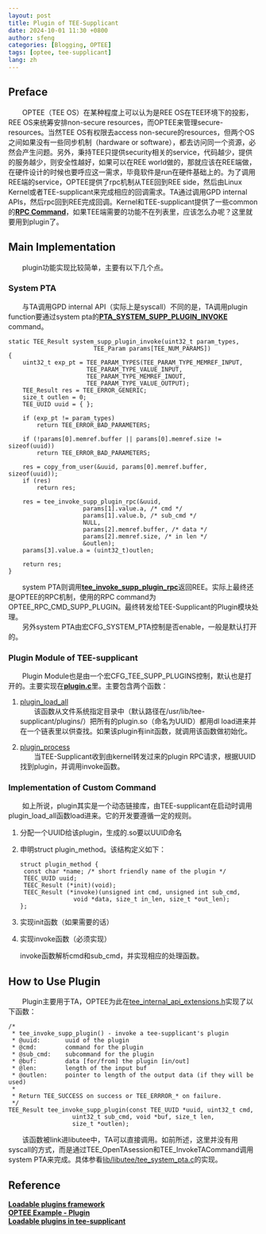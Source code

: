 ```yaml
---
layout: post
title: Plugin of TEE-Supplicant
date: 2024-10-01 11:30 +0800
author: sfeng
categories: [Blogging, OPTEE]
tags: [optee, tee-supplicant]
lang: zh
---
```


## Preface
&emsp;&emsp;OPTEE（TEE OS）在某种程度上可以认为是REE OS在TEE环境下的投影，REE OS来统筹安排non-secure resources，而OPTEE来管理secure-resources。当然TEE OS有权限去access non-secure的resources，但两个OS之间如果没有一些同步机制（hardware or software），都去访问同一个资源，必然会产生问题。另外，秉持TEE只提供security相关的service，代码越少，提供的服务越少，则安全性越好，如果可以在REE world做的，那就应该在REE端做，在硬件设计的时候也要呼应这一需求，毕竟软件是run在硬件基础上的。为了调用REE端的service，OPTEE提供了rpc机制从TEE回到REE side，然后由Linux Kernel或者TEE-supplicant来完成相应的回调需求。TA通过调用GPD internal APIs，然后rpc回到REE完成回调。Kernel和TEE-supplicant提供了一些common的[**RPC Command**](https://github.com/OP-TEE/optee_os/blob/4.0.0/core/include/optee_rpc_cmd.h)，如果TEE端需要的功能不在列表里，应该怎么办呢？这里就要用到plugin了。  

## Main Implementation
&emsp;&emsp;plugin功能实现比较简单，主要有以下几个点。  
### System PTA
&emsp;&emsp;与TA调用GPD internal API（实际上是syscall）不同的是，TA调用plugin function要通过system pta的[**PTA_SYSTEM_SUPP_PLUGIN_INVOKE**](https://github.com/OP-TEE/optee_os/blob/4.0.0/core/pta/system.c#L393) command。  
```
static TEE_Result system_supp_plugin_invoke(uint32_t param_types,
					    TEE_Param params[TEE_NUM_PARAMS])
{
	uint32_t exp_pt = TEE_PARAM_TYPES(TEE_PARAM_TYPE_MEMREF_INPUT,
					  TEE_PARAM_TYPE_VALUE_INPUT,
					  TEE_PARAM_TYPE_MEMREF_INOUT,
					  TEE_PARAM_TYPE_VALUE_OUTPUT);
	TEE_Result res = TEE_ERROR_GENERIC;
	size_t outlen = 0;
	TEE_UUID uuid = { };

	if (exp_pt != param_types)
		return TEE_ERROR_BAD_PARAMETERS;

	if (!params[0].memref.buffer || params[0].memref.size != sizeof(uuid))
		return TEE_ERROR_BAD_PARAMETERS;

	res = copy_from_user(&uuid, params[0].memref.buffer, sizeof(uuid));
	if (res)
		return res;

	res = tee_invoke_supp_plugin_rpc(&uuid,
					 params[1].value.a, /* cmd */
					 params[1].value.b, /* sub_cmd */
					 NULL,
					 params[2].memref.buffer, /* data */
					 params[2].memref.size, /* in len */
					 &outlen);
	params[3].value.a = (uint32_t)outlen;

	return res;
}
```  
&emsp;&emsp;system PTA则调用[**tee_invoke_supp_plugin_rpc**](https://github.com/OP-TEE/optee_os/blob/4.0.0/core/tee/tee_supp_plugin_rpc.c#L19)返回REE。实际上最终还是OPTEE的RPC机制，使用的RPC command为OPTEE_RPC_CMD_SUPP_PLUGIN。最终转发给TEE-Supplicant的Plugin模块处理。  
&emsp;&emsp;另外system PTA由宏CFG_SYSTEM_PTA控制是否enable，一般是默认打开的。  

### Plugin Module of TEE-supplicant
&emsp;&emsp;Plugin Module也是由一个宏CFG_TEE_SUPP_PLUGINS控制，默认也是打开的。主要实现在[**plugin.c**](https://github.com/OP-TEE/optee_client/blob/4.0.0/tee-supplicant/src/plugin.c)里。主要包含两个函数：  
1. [plugin_load_all](https://github.com/OP-TEE/optee_client/blob/4.0.0/tee-supplicant/src/plugin.c#L110)  
   &emsp;&emsp;该函数从文件系统指定目录中（默认路径在/usr/lib/tee-supplicant/plugins/）把所有的plugin.so（命名为UUID）都用dl load进来并在一个链表里以供查找。如果该plugin有init函数，就调用该函数做初始化。  

2. [plugin_process](https://github.com/OP-TEE/optee_client/blob/4.0.0/tee-supplicant/src/plugin.c#L185)  
   &emsp;&emsp;当TEE-Supplicant收到由kernel转发过来的plugin RPC请求，根据UUID找到plugin，并调用invoke函数。  

### Implementation of Custom Command
&emsp;&emsp;如上所说，plugin其实是一个动态链接库，由TEE-supplicant在启动时调用plugin_load_all函数load进来。它的开发要遵循一定的规则。  
1. 分配一个UUID给该plugin，生成的.so要以UUID命名
2. 申明struct plugin_method。该结构定义如下：
   ```
   struct plugin_method {
   	const char *name; /* short friendly name of the plugin */
   	TEEC_UUID uuid;
   	TEEC_Result (*init)(void);
   	TEEC_Result (*invoke)(unsigned int cmd, unsigned int sub_cmd,
   			      void *data, size_t in_len, size_t *out_len);
   };
   ```  
3. 实现init函数（如果需要的话）
4. 实现invoke函数（必须实现）
   
   invoke函数解析cmd和sub_cmd，并实现相应的处理函数。  

## How to Use Plugin
&emsp;&emsp;Plugin主要用于TA，OPTEE为此在[tee_internal_api_extensions.h](https://github.com/OP-TEE/optee_os/blob/4.0.0/lib/libutee/include/tee_internal_api_extensions.h#L77)实现了以下函数：  
```
/*
 * tee_invoke_supp_plugin() - invoke a tee-supplicant's plugin
 * @uuid:       uuid of the plugin
 * @cmd:        command for the plugin
 * @sub_cmd:    subcommand for the plugin
 * @buf:        data [for/from] the plugin [in/out]
 * @len:        length of the input buf
 * @outlen:     pointer to length of the output data (if they will be used)
 *
 * Return TEE_SUCCESS on success or TEE_ERRROR_* on failure.
 */
TEE_Result tee_invoke_supp_plugin(const TEE_UUID *uuid, uint32_t cmd,
				  uint32_t sub_cmd, void *buf, size_t len,
				  size_t *outlen);
```  
&emsp;&emsp;该函数被link进libutee中，TA可以直接调用。如前所述，这里并没有用syscall的方式，而是通过TEE_OpenTAsession和TEE_InvokeTACommand调用system PTA来完成。具体参看[lib/libutee/tee_system_pta.c](https://github.com/OP-TEE/optee_os/blob/4.0.0/lib/libutee/tee_system_pta.c#L81)的实现。  

## Reference
[**Loadable plugins framework**](https://optee.readthedocs.io/en/latest/architecture/globalplatform_api.html#loadable-plugins-framework)  
[**OPTEE Example - Plugin**](https://github.com/linaro-swg/optee_examples/tree/master/plugins)  
[**Loadable plugins in tee-supplicant**](https://github.com/OP-TEE/optee_client/issues/219)  